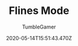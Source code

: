 ---
title: Flines Mode
author:
  - TumbleGamer
description: Pink Overlay
date: 2020-05-14T15:51:43.470Z
buttons:
  - name: Install
    href: https://github.com/tumble1999/my-shaders-for-BC/raw/master/flines-mode.bcs.json
---
